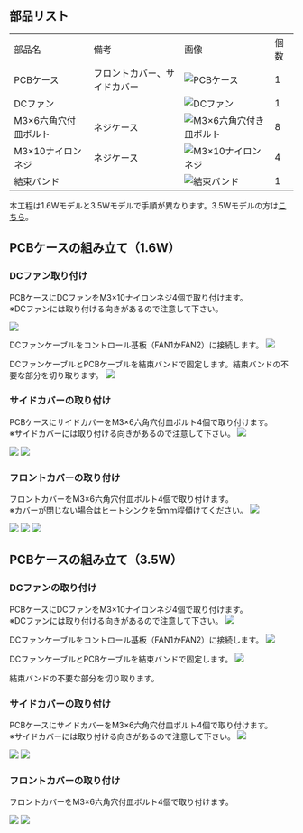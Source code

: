 ## 部品リスト
<table class="packing-list">
<tbody>
<tr>
<td>部品名</td>
<td>備考</td>
<td class="packing-img">画像</td>
<td>個数</td>
</tr>
<tr>
<td>PCBケース</td>
<td>フロントカバー、サイドカバー</td>
<td><img src="./images/09/kp9-1.jpg" alt="PCBケース"></td>
<td>1</td>
</tr>
<tr>
<td>DCファン</td>
<td></td>
<td><img src="./images/09/kp9-2.jpg" alt="DCファン"></td>
<td>1</td>
</tr>
<tr>
<td>M3&times;6六角穴付皿ボルト</td>
<td>ネジケース</td>
<td><img src="./images/09/kp9-3.jpg" alt="M3&times;6六角穴付き皿ボルト"></td>
<td>8</td>
</tr>
<tr>
<td>M3&times;10ナイロンネジ</td>
<td>ネジケース</td>
<td><img src="./images/09/kp9-4.jpg" alt="M3&times;10ナイロンネジ"></td>
<td>4</td>
</tr>
<tr>
<td>結束バンド</td>
<td></td>
<td><img src="./images/09/kp9-5.jpg" alt="結束バンド"></td>
<td>1</td>
</tr>
</tbody>
</table>

本工程は1.6Wモデルと3.5Wモデルで手順が異なります。3.5Wモデルの方は<a href="/manual/fabool-laser-mini-plus-1000-1000-pcb-case-assembly/#PCB35W">こちら</a>。

## PCBケースの組み立て（1.6W）
### DCファン取り付け
PCBケースにDCファンをM3&times;10ナイロンネジ4個で取り付けます。  
※DCファンには取り付ける向きがあるので注意して下さい。

<img src="./images/09/mini-1000mm_09_01.jpg">

DCファンケーブルをコントロール基板（FAN1かFAN2）に接続します。
<img src="./images/09/mini-1000mm_09_02.jpg">

DCファンケーブルとPCBケーブルを結束バンドで固定します。結束バンドの不要な部分を切り取ります。
<img src="./images/09/mini-1000mm_09_03.jpg">

### サイドカバーの取り付け
PCBケースにサイドカバーをM3&times;6六角穴付皿ボルト4個で取り付けます。  
※サイドカバーには取り付ける向きがあるので注意して下さい。
<img src="./images/09/mini-1000mm_09_19.jpg">

<img src="./images/09/mini-1000mm_09_04.jpg">

<img src="./images/09/mini-1000mm_09_05.jpg">

### フロントカバーの取り付け
フロントカバーをM3&times;6六角穴付皿ボルト4個で取り付けます。  
※カバーが閉じない場合はヒートシンクを5ｍｍ程傾けてください。
<img src="./images/09/mini-1000mm_09_06.jpg">

<img src="./images/09/mini-1000mm_09_07.jpg">

<img src="./images/09/mini-1000mm_09_08.jpg">

<img src="./images/09/mini-1000mm_09_09.jpg">

## PCBケースの組み立て（3.5W）
### DCファンの取り付け
PCBケースにDCファンをM3&times;10ナイロンネジ4個で取り付けます。  
※DCファンには取り付ける向きがあるので注意して下さい。
<img src="./images/09/mini-1000mm_09_01.jpg">

DCファンケーブルをコントロール基板（FAN1かFAN2）に接続します。
<img src="./images/09/mini-1000mm_09_10.jpg">

DCファンケーブルとPCBケーブルを結束バンドで固定します。
<img src="./images/09/mini-1000mm_09_11.jpg">

結束バンドの不要な部分を切り取ります。

### サイドカバーの取り付け
PCBケースにサイドカバーをM3&times;6六角穴付皿ボルト4個で取り付けます。  
※サイドカバーには取り付ける向きがあるので注意して下さい。
<img src="./images/09/mini-1000mm_09_19.jpg">

<img src="./images/09/mini-1000mm_09_12.jpg">

<img src="./images/09/mini-1000mm_09_13.jpg">

### フロントカバーの取り付け
フロントカバーをM3&times;6六角穴付皿ボルト4個で取り付けます。

<img src="./images/09/mini-1000mm_09_08.jpg">

<img src="./images/09/mini-1000mm_09_09.jpg">
